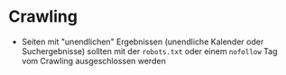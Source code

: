 # Crawling

- Seiten mit "unendlichen" Ergebnissen (unendliche Kalender oder Suchergebnisse) sollten mit der `robots.txt` oder einem `nofollow` Tag vom Crawling ausgeschlossen werden
